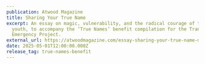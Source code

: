 ```yaml
---
publication: Atwood Magazine
title: Sharing Your True Name
excerpt: An essay on magic, vulnerability, and the radical courage of trans
  youth, to accompany the ‘True Names’ benefit compilation for the Trans Youth
  Emergency Project.
external_url: https://atwoodmagazine.com/essay-sharing-your-true-name-matt-oconnor/
date: 2025-05-01T12:00:00.000Z
release_tag: true-names-benefit
---
```


